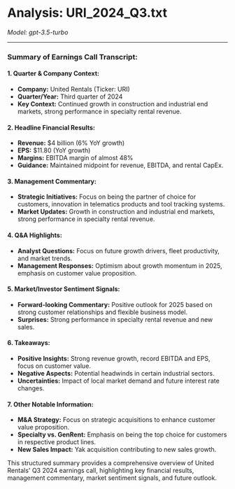 # Analysis: URI_2024_Q3.txt

*Model: gpt-3.5-turbo*

---

### Summary of Earnings Call Transcript:

#### 1. Quarter & Company Context:
- **Company:** United Rentals (Ticker: URI)
- **Quarter/Year:** Third quarter of 2024
- **Key Context:** Continued growth in construction and industrial end markets, strong performance in specialty rental revenue.

#### 2. Headline Financial Results:
- **Revenue:** $4 billion (6% YoY growth)
- **EPS:** $11.80 (YoY growth)
- **Margins:** EBITDA margin of almost 48%
- **Guidance:** Maintained midpoint for revenue, EBITDA, and rental CapEx.

#### 3. Management Commentary:
- **Strategic Initiatives:** Focus on being the partner of choice for customers, innovation in telematics products and tool tracking systems.
- **Market Updates:** Growth in construction and industrial end markets, strong performance in specialty rental revenue.

#### 4. Q&A Highlights:
- **Analyst Questions:** Focus on future growth drivers, fleet productivity, and market trends.
- **Management Responses:** Optimism about growth momentum in 2025, emphasis on customer value proposition.

#### 5. Market/Investor Sentiment Signals:
- **Forward-looking Commentary:** Positive outlook for 2025 based on strong customer relationships and flexible business model.
- **Surprises:** Strong performance in specialty rental revenue and new sales.

#### 6. Takeaways:
- **Positive Insights:** Strong revenue growth, record EBITDA and EPS, focus on customer value.
- **Negative Aspects:** Potential headwinds in certain industrial sectors.
- **Uncertainties:** Impact of local market demand and future interest rate changes.

#### 7. Other Notable Information:
- **M&A Strategy:** Focus on strategic acquisitions to enhance customer value proposition.
- **Specialty vs. GenRent:** Emphasis on being the top choice for customers in respective product lines.
- **New Sales Impact:** Yak acquisition contributing to new sales growth.

This structured summary provides a comprehensive overview of United Rentals' Q3 2024 earnings call, highlighting key financial results, management commentary, market sentiment signals, and future outlook.